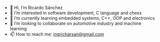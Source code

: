 - 👋 Hi, I’m Ricardo Sánchez
- 👀 I’m interested in software development, C language and chess
- 🌱 I’m currently learning embedded systems, C++, OOP and electronics
- 💞️ I’m looking to collaborate on automotive industry and machine learning
- 📫 How to reach me: ingricharsan@gmail.com

<!---
Ritchie91/Ritchie91 is a ✨ special ✨ repository because its `README.md` (this file) appears on your GitHub profile.
You can click the Preview link to take a look at your changes.
--->
